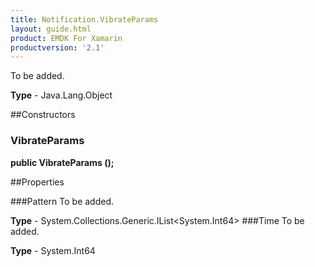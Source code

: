 ```yaml
---
title: Notification.VibrateParams
layout: guide.html 
product: EMDK For Xamarin 
productversion: '2.1' 
---
```

To be added.

**Type** - Java.Lang.Object

##Constructors
### VibrateParams 
**public VibrateParams ();**

##Properties

###Pattern
To be added.

**Type** - System.Collections.Generic.IList<System.Int64>
###Time
To be added.

**Type** - System.Int64


